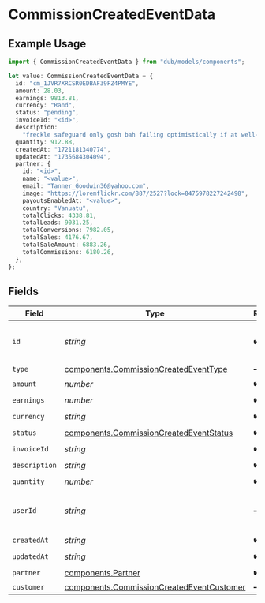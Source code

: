 # CommissionCreatedEventData

## Example Usage

```typescript
import { CommissionCreatedEventData } from "dub/models/components";

let value: CommissionCreatedEventData = {
  id: "cm_1JVR7XRCSR0EDBAF39FZ4PMYE",
  amount: 28.03,
  earnings: 9813.81,
  currency: "Rand",
  status: "pending",
  invoiceId: "<id>",
  description:
    "freckle safeguard only gosh bah failing optimistically if at well-to-do",
  quantity: 912.88,
  createdAt: "1721181340774",
  updatedAt: "1735684304094",
  partner: {
    id: "<id>",
    name: "<value>",
    email: "Tanner_Goodwin36@yahoo.com",
    image: "https://loremflickr.com/887/2527?lock=8475978227242498",
    payoutsEnabledAt: "<value>",
    country: "Vanuatu",
    totalClicks: 4338.81,
    totalLeads: 9031.25,
    totalConversions: 7982.05,
    totalSales: 4176.67,
    totalSaleAmount: 6883.26,
    totalCommissions: 6180.26,
  },
};
```

## Fields

| Field                                                                                                  | Type                                                                                                   | Required                                                                                               | Description                                                                                            | Example                                                                                                |
| ------------------------------------------------------------------------------------------------------ | ------------------------------------------------------------------------------------------------------ | ------------------------------------------------------------------------------------------------------ | ------------------------------------------------------------------------------------------------------ | ------------------------------------------------------------------------------------------------------ |
| `id`                                                                                                   | *string*                                                                                               | :heavy_check_mark:                                                                                     | The commission's unique ID on Dub.                                                                     | cm_1JVR7XRCSR0EDBAF39FZ4PMYE                                                                           |
| `type`                                                                                                 | [components.CommissionCreatedEventType](../../models/components/commissioncreatedeventtype.md)         | :heavy_minus_sign:                                                                                     | N/A                                                                                                    |                                                                                                        |
| `amount`                                                                                               | *number*                                                                                               | :heavy_check_mark:                                                                                     | N/A                                                                                                    |                                                                                                        |
| `earnings`                                                                                             | *number*                                                                                               | :heavy_check_mark:                                                                                     | N/A                                                                                                    |                                                                                                        |
| `currency`                                                                                             | *string*                                                                                               | :heavy_check_mark:                                                                                     | N/A                                                                                                    |                                                                                                        |
| `status`                                                                                               | [components.CommissionCreatedEventStatus](../../models/components/commissioncreatedeventstatus.md)     | :heavy_check_mark:                                                                                     | N/A                                                                                                    |                                                                                                        |
| `invoiceId`                                                                                            | *string*                                                                                               | :heavy_check_mark:                                                                                     | N/A                                                                                                    |                                                                                                        |
| `description`                                                                                          | *string*                                                                                               | :heavy_check_mark:                                                                                     | N/A                                                                                                    |                                                                                                        |
| `quantity`                                                                                             | *number*                                                                                               | :heavy_check_mark:                                                                                     | N/A                                                                                                    |                                                                                                        |
| `userId`                                                                                               | *string*                                                                                               | :heavy_minus_sign:                                                                                     | The user who created the manual commission.                                                            |                                                                                                        |
| `createdAt`                                                                                            | *string*                                                                                               | :heavy_check_mark:                                                                                     | N/A                                                                                                    |                                                                                                        |
| `updatedAt`                                                                                            | *string*                                                                                               | :heavy_check_mark:                                                                                     | N/A                                                                                                    |                                                                                                        |
| `partner`                                                                                              | [components.Partner](../../models/components/partner.md)                                               | :heavy_check_mark:                                                                                     | N/A                                                                                                    |                                                                                                        |
| `customer`                                                                                             | [components.CommissionCreatedEventCustomer](../../models/components/commissioncreatedeventcustomer.md) | :heavy_minus_sign:                                                                                     | N/A                                                                                                    |                                                                                                        |